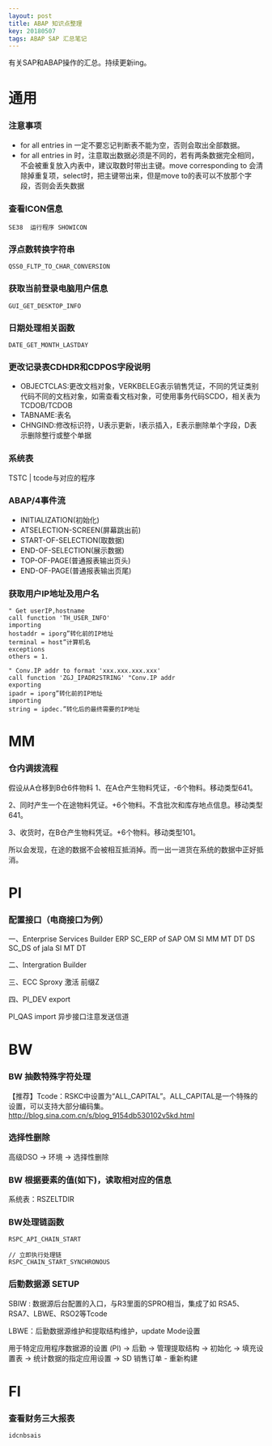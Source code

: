 ```yaml
---
layout: post
title: ABAP 知识点整理
key: 20180507
tags: ABAP SAP 汇总笔记
---
```


有关SAP和ABAP操作的汇总。持续更新ing。

<!--more-->
# 通用

### 注意事项
- for all entries in 一定不要忘记判断表不能为空，否则会取出全部数据。
- for all entries in 时，注意取出数据必须是不同的，若有两条数据完全相同，不会被重复放入内表中，建议取数时带出主键。move corresponding to 会清除掉重复项，select时，把主键带出来，但是move to的表可以不放那个字段，否则会丢失数据

### 查看ICON信息

```
SE38  运行程序 SHOWICON
```

### 浮点数转换字符串

```
QSS0_FLTP_TO_CHAR_CONVERSION
```

### 获取当前登录电脑用户信息

```
GUI_GET_DESKTOP_INFO
```

### 日期处理相关函数
```
DATE_GET_MONTH_LASTDAY
```


### 更改记录表CDHDR和CDPOS字段说明
- OBJECTCLAS:更改文档对象，VERKBELEG表示销售凭证，不同的凭证类别代码不同的文档对象，如需查看文档对象，可使用事务代码SCDO，相关表为TCDOB/TCDOB
- TABNAME:表名
- CHNGIND:修改标识符，U表示更新，I表示插入，E表示删除单个字段，D表示删除整行或整个单据

### 系统表
TSTC | tcode与对应的程序

### ABAP/4事件流
- INITIALIZATION(初始化)
- ATSELECTION-SCREEN(屏幕跳出前)
- START-OF-SELECTION(取数据)
- END-OF-SELECTION(展示数据)
- TOP-OF-PAGE(普通报表输出页头)
- END-OF-PAGE(普通报表输出页尾)

### 获取用户IP地址及用户名
```
" Get userIP,hostname
call function 'TH_USER_INFO' 
importing
hostaddr = iporg”转化前的IP地址
terminal = host”计算机名
exceptions
others = 1.

" Conv.IP addr to format 'xxx.xxx.xxx.xxx'
call function 'ZGJ_IPADR2STRING' "Conv.IP addr
exporting
ipadr = iporg”转化前的IP地址
importing
string = ipdec.”转化后的最终需要的IP地址
```
# MM
### 仓内调拨流程
假设从A仓移到B仓6件物料
1、在A仓产生物料凭证，-6个物料。移动类型641。

2、同时产生一个在途物料凭证。+6个物料。不含批次和库存地点信息。移动类型641。

3、收货时，在B仓产生物料凭证。+6个物料。移动类型101。

所以会发现，在途的数据不会被相互抵消掉。而一出一进货在系统的数据中正好抵消。

# PI
### 配置接口（电商接口为例）
一、Enterprise Services Builder
ERP SC_ERP of SAP  OM SI MM MT DT
DS SC_DS of jala    SI MT DT

二、Intergration Builder

三、ECC Sproxy 激活 前缀Z  

四、PI_DEV export  

PI_QAS import 异步接口注意发送信道


# BW
### BW 抽数特殊字符处理
【推荐】Tcode：RSKC中设置为“ALL_CAPITAL”。ALL_CAPITAL是一个特殊的设置，可以支持大部分编码集。http://blog.sina.com.cn/s/blog_9154db530102v5kd.html

### 选择性删除
高级DSO -> 环境 -> 选择性删除

### BW 根据要素的值(如下)，读取相对应的信息
系统表：RSZELTDIR  

### BW处理链函数
```
RSPC_API_CHAIN_START

// 立即执行处理链
RSPC_CHAIN_START_SYNCHRONOUS 
```

### 后勤数据源 SETUP
SBIW : 数据源后台配置的入口，与R3里面的SPRO相当，集成了如 RSA5、RSA7、LBWE、RSO2等Tcode

LBWE：后勤数据源维护和提取结构维护，update Mode设置

用于特定应用程序数据源的设置 (PI) -> 后勤 -> 管理提取结构 -> 初始化 -> 填充设置表 -> 统计数据的指定应用设置 -> SD 销售订单 - 重新构建

# FI
### 查看财务三大报表
```
idcnbsais
```

 
